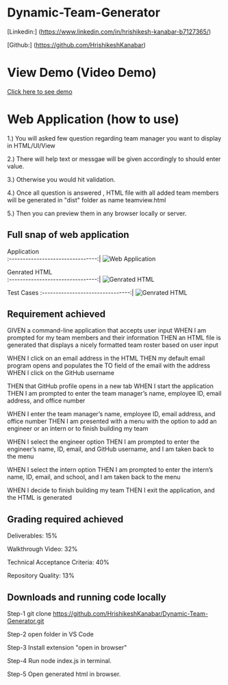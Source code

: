 # Dynamic-Team-Generator
 
[Linkedin:] (https://www.linkedin.com/in/hrishikesh-kanabar-b7127365/)

[Github:] (https://github.com/HrishikeshKanabar)

# View Demo (Video Demo)

 [Click here to see demo](https://drive.google.com/file/d/1E-wBZWQ4SCoO8DMTR2NIQ8_NFEASkkND/view?usp=sharing)


# Web Application (how to use)

 1.) You will asked few question regarding team manager you want to display in HTML/UI/View

 2.) There will help text or messgae will be given accordingly to should enter value.

 3.) Otherwise you would hit validation.

 4.) Once all question is answered , HTML  file with all added team members will be generated in "dist" folder as name teamview.html

 5.) Then you can preview them in any browser locally or server.



## Full snap of web application

 Application        
:--------------------------------:|
![Web Application]()      

Genrated HTML  
:--------------------------------:|
![Genrated HTML ]()  

Test Cases 
:--------------------------------:|
![Genrated HTML ]()  

## Requirement achieved 

GIVEN a command-line application that accepts user input
WHEN I am prompted for my team members and their information
THEN an HTML file is generated that displays a nicely formatted team roster based on user input

WHEN I click on an email address in the HTML
THEN my default email program opens and populates the TO field of the email with the address
WHEN I click on the GitHub username

THEN that GitHub profile opens in a new tab
WHEN I start the application
THEN I am prompted to enter the team manager’s name, employee ID, email address, and office number

WHEN I enter the team manager’s name, employee ID, email address, and office number
THEN I am presented with a menu with the option to add an engineer or an intern or to finish building my team

WHEN I select the engineer option
THEN I am prompted to enter the engineer’s name, ID, email, and GitHub username, and I am taken back to the menu

WHEN I select the intern option
THEN I am prompted to enter the intern’s name, ID, email, and school, and I am taken back to the menu

WHEN I decide to finish building my team
THEN I exit the application, and the HTML is generated


## Grading required achieved

Deliverables: 15%

Walkthrough Video: 32%

Technical Acceptance Criteria: 40%

Repository Quality: 13%

## Downloads and running code locally

Step-1 git clone https://github.com/HrishikeshKanabar/Dynamic-Team-Generator.git

Step-2 open folder in VS Code

Step-3 Install extension "open in browser"

Step-4 Run node index.js in terminal.

Step-5 Open generated html in browser.

